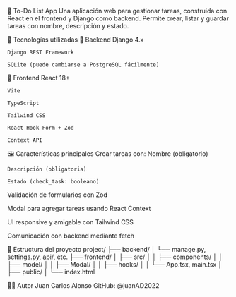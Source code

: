 📝 To-Do List App
Una aplicación web para gestionar tareas, construida con React en el frontend y Django como backend. Permite crear, listar y guardar tareas con nombre, descripción y estado.

🚀 Tecnologías utilizadas
  🔧 Backend
    Django 4.x
    
    Django REST Framework
    
    SQLite (puede cambiarse a PostgreSQL fácilmente)

  🎨 Frontend
    React 18+
    
    Vite
    
    TypeScript
    
    Tailwind CSS
    
    React Hook Form + Zod

    Context API
🖼️ Características principales
  Crear tareas con:
    Nombre (obligatorio)
    
    Descripción (obligatoria)
    
    Estado (check_task: booleano)
  
  Validación de formularios con Zod
  
  Modal para agregar tareas usando React Context
  
  UI responsive y amigable con Tailwind CSS
  
  Comunicación con backend mediante fetch

📁 Estructura del proyecto
  project/
  ├── backend/
  │   └── manage.py, settings.py, api/, etc.
  ├── frontend/
  │   ├── src/
  │   │   ├── components/
  │   │   ├── model/
  │   │   ├── Modal/
  │   │   ├── hooks/
  │   │   └── App.tsx, main.tsx
  │   ├── public/
  │   └── index.html

👨‍💻 Autor
Juan Carlos Alonso
GitHub: @juanAD2022
